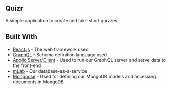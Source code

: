 ## Quizr

A simple application to create and take short quizzes. 

## Built With

- [React.js](https://reactjs.org/) - The web framework used
- [GraphQL](https://graphql.org/) - Schema definition language used
- [Apollo Server/Client](https://www.apollographql.com/) - Used to run our GraphQL server and serve data to the front-end
- [mLab](https://mlab.com/) - Our database-as-a-service
- [Mongoose](https://mongoosejs.com/docs/guide.html) - Used for defining our MongoDB models and accessing documents in MongoDB